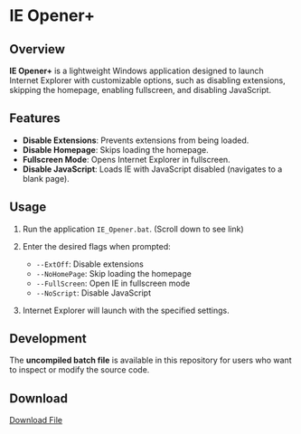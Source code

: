 # IE Opener+  

## Overview  
**IE Opener+** is a lightweight Windows application designed to launch Internet Explorer with customizable options, such as disabling extensions, skipping the homepage, enabling fullscreen, and disabling JavaScript.  

## Features  
- **Disable Extensions**: Prevents extensions from being loaded.  
- **Disable Homepage**: Skips loading the homepage.  
- **Fullscreen Mode**: Opens Internet Explorer in fullscreen.  
- **Disable JavaScript**: Loads IE with JavaScript disabled (navigates to a blank page).  

## Usage  
1. Run the application `IE_Opener.bat`. (Scroll down to see link) 
2. Enter the desired flags when prompted:  
   - `--ExtOff`: Disable extensions  
   - `--NoHomePage`: Skip loading the homepage  
   - `--FullScreen`: Open IE in fullscreen mode  
   - `--NoScript`: Disable JavaScript  

3. Internet Explorer will launch with the specified settings.  

## Development  
The **uncompiled batch file** is available in this repository for users who want to inspect or modify the source code.  

## Download  
[Download File](https://github.com/Noahscratch493/IEOpener-Plus/blob/main/IE%20Opener%2B.bat)
